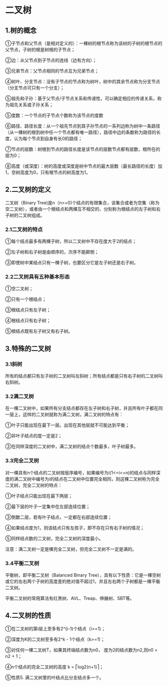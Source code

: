 # 二叉树

## 1.树的概念 

①子节点和父节点（是相对定义的）：一棵树的根节点称为该树的子树的根节点的父节点，子树的根是树根的子节点；

②边：从父节点到子节点的连线（边有方向）；

③兄弟节点：父节点相同的节点互为兄弟节点；

④树叶、分支节点：没有子节点的节点称为树叶，树中的其余节点称为分支节点（分支节点可只有一个分支）；

⑤祖先和子孙：基于父节点/子节点关系和传递性，可以确定相应的传递关系，称为祖先关系或子孙关系；

⑤度数：一个节点的子节点个数称为该节点的度数

⑥路径、路径长度：从一个祖先节点到其子孙节点的一系列边称为树中一条路径（从一棵树的根到树中任一个节点都有唯一路径），路径中边的条数称为路径的长度，认为每个节点到自身有长0的路径；

⑦节点的层数：树根到节点的路径长度是该节点的层数节点都有层数，根所在的层为0；

⑧高度（或深度）：树的高度或深度是树中节点的最大层数（最长路径的长度）加1，空树高度为0，只有根节点的树高度为1。

## 2.二叉树的定义

二叉树（Binary Tree)是n（n>=0)个结点的有限集合，该集合或者为空集（称为空二叉树），或者由一个根结点和两棵互不相交的、分别称为根结点的左子树和右子树的二叉树组成。

### 2.1二叉树的特点

①每个结点最多有两棵子树，所以二叉树中不存在度大于2的结点；

②左子树和右子树是由顺序的，次序不能颠倒；

③即使树中某结点只有一棵子树，也要区分它是左子树还是右子树。

### 2.2二叉树具有五种基本形态

①空二叉树；

②只有一个根结点；

③根结点只有左子树；

④根结点只有右子树；

⑤根结点既有左子树又有右子树。

## 3.特殊的二叉树

### 3.1斜树

所有的结点都只有左子树的二叉树叫左斜树；所有结点都是只有右子树的二叉树叫右斜树。

### 3.2满二叉树

在一棵二叉树中，如果所有分支结点都存在左子树和右子树，并且所有叶子都在同一层上，这样的二叉树就称为满二叉树，满二叉树的特点有：

①叶子只能出现在最下一层。出现在其他层就不可能达到平衡；

②非叶子结点的度一定是2；

③在同样深度的二叉树中，满二叉树的结点个数最多，叶子树最多。

### 3.3完全二叉树

对一棵具有n个结点的二叉树按层序编号，如果编号为i(1<=i<=n)的结点与同样深度的满二叉树中编号为i的结点在二叉树中位置完全相同，则这棵二叉树称为完全二叉树，完全二叉树的特点：

①叶子结点只能出现在最下两层；

②最下层的叶子一定集中在左部连续位置；

③倒数二层，若有叶子结点，一定都在右部连续位置；

④如果结点度为1，则该结点只有左孩子，即不存在只有右子树的情况；

⑤同样结点数的二叉树，完全二叉树的深度最小。

注意：满二叉树一定是棵完全二叉树，但完全二叉树不一定是满的。

### 3.4平衡二叉树

平衡树，即平衡二叉树（Balanced Binary Tree），具有以下性质：它是一棵空树或它的左右两个子树的高度差的绝对值不超过1，并且左右两个子树都是一棵平衡二叉树。

平衡二叉树的常用算法有红黑树、AVL、Treap、伸展树、SBT等。

## 4.二叉树的性质

①在二叉树的第i层上至多有2^(i-1)个结点（i>=1)；

②深度为K的二叉树至多有2^k - 1个结点（k>=1)；

③对任何一棵二叉树T，如果其终端结点数为n0， 度为2的结点数为n2,则n0 = n2 + 1；

④n个结点的完全二叉树的高度 k = ⎡log2(n+1)⎤；

⑤性质5. 满二叉树里的叶结点比分支结点多一个。